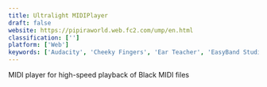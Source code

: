 ```yaml
---
title: Ultralight MIDIPlayer
draft: false 
website: https://pipiraworld.web.fc2.com/ump/en.html
classification: ['']
platform: ['Web']
keywords: ['Audacity', 'Cheeky Fingers', 'Ear Teacher', 'EasyBand Studio', 'Flowkey', 'LilyPond', 'Musicope', 'Perfect Piano', 'Piano From Above', 'Piano Kit', 'Piano Marvel', 'Piano Terrazzo', 'PianoBooster', 'Pianu', 'Playground Sessions', 'Rosegarden', 'Simply Piano', 'Skoove', 'Synthesia']
---
```

MIDI player for high-speed playback of Black MIDI files